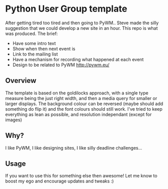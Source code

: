 Python User Group template
==========================

After getting tired too tired and then going to PyWM.. Steve made the silly suggestion
that we could develop a new site in an hour. This repo is what was produced. The brief:
* Have some intro text
* Show when then next event is
* Link to the mailing list
* Have a mechanism for recording what happened at each event
* Design to be related to PyWM
<http://pywm.eu/>


Overview
--------

The template is based on the goldilocks approach, with a single type measure being the 
just right width, and then a media query for smaller or larger displays. The background 
colour can be reversed (maybe should add something do flip it) and the font colours 
should still work. I've tried to keep everything as lean as possible, and resolution 
independant (except for images)

Why?
----

I like PyWM, I like designing sites, I like silly deadline challenges…


Usage
-----

If you want to use this for something else then awesome! Let me know to boost my ego and
encourage updates and tweaks :)